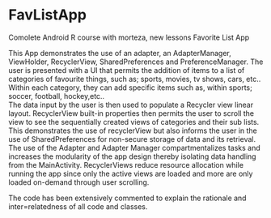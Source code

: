 # FavListApp
Comolete Android R course with morteza, new lessons Favorite List App

This App demonstrates the use of an adapter, an AdapterManager, ViewHolder, RecyclerView, SharedPreferences and PreferenceManager.  The user is presented with a UI that
permits the addition of items to a list of categories of favourite things, such as; sports, movies, tv shows, cars, etc..  
Within each category, they can add specific items such as, within sports; soccer, football, hockey,etc..  
The data input by the user is then used to populate a Recycler view linear layout.  RecyclerView built-in properties then permits the user
to scroll the view to see the sequentially created views of categories and their sub lists.
This demonstrates the use of recyclerView but also informs the user in the use of SharedPreferences for non-secure storage of data and
its retrieval.
The use of the Adapter and Adapter Manager compartmentalizes tasks and increases the modularity of the app design thereby isolating data
handling from the MainActivity.  RecyclerViews reduce resource allocation while running the app since only the active views are loaded and
more are only loaded on-demand through user scrolling.

The code has been extensively commented to explain the rationale and inter=relatedness of all code and classes.
